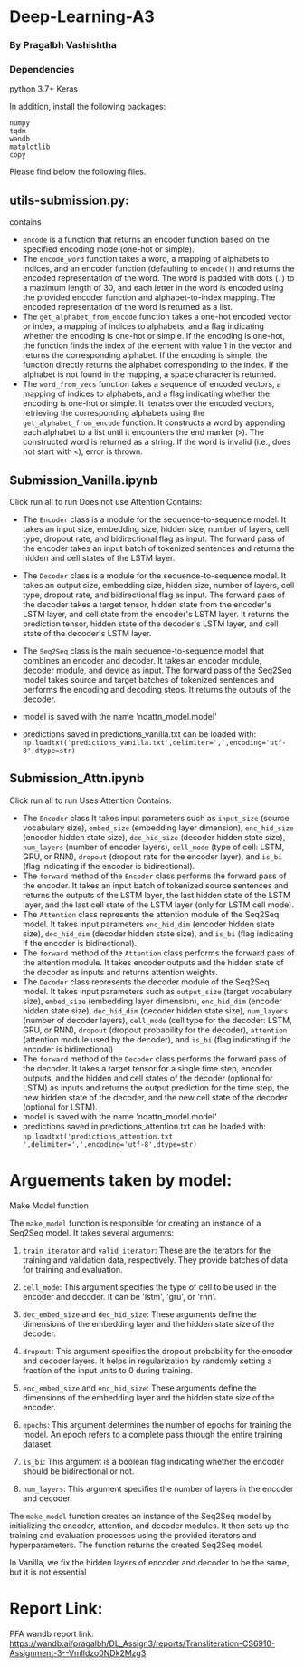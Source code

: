 # Deep-Learning-A3
### By Pragalbh Vashishtha
### Dependencies

python 3.7+ Keras

In addition, install the following packages:

    numpy
    tqdm
    wandb
    matplotlib
    copy



Please find below the following files.
## utils-submission.py:
contains
- `encode` is a function that returns an encoder function based on the specified encoding mode (one-hot or simple).
- The `encode_word` function takes a word, a mapping of alphabets to indices, and an encoder function (defaulting to `encode()`) and returns the encoded representation of the word. The word is padded with dots (`.`) to a maximum length of 30, and each letter in the word is encoded using the provided encoder function and alphabet-to-index mapping. The encoded representation of the word is returned as a list.
- The `get_alphabet_from_encode` function takes a one-hot encoded vector or index, a mapping of indices to alphabets, and a flag indicating whether the encoding is one-hot or simple. If the encoding is one-hot, the function finds the index of the element with value 1 in the vector and returns the corresponding alphabet. If the encoding is simple, the function directly returns the alphabet corresponding to the index. If the alphabet is not found in the mapping, a space character is returned.
- The `word_from_vecs` function takes a sequence of encoded vectors, a mapping of indices to alphabets, and a flag indicating whether the encoding is one-hot or simple. It iterates over the encoded vectors, retrieving the corresponding alphabets using the `get_alphabet_from_encode` function. It constructs a word by appending each alphabet to a list until it encounters the end marker (`>`). The constructed word is returned as a string. If the word is invalid (i.e., does not start with `<`), error is thrown.
## Submission_Vanilla.ipynb 
Click run all to run
Does not use Attention
Contains:
- The `Encoder` class is a module for the sequence-to-sequence model. It takes an input size, embedding size, hidden size, number of layers, cell type, dropout rate, and bidirectional flag as input. The forward pass of the encoder takes an input batch of tokenized sentences and returns the hidden and cell states of the LSTM layer.

- The `Decoder` class is a module for the sequence-to-sequence model. It takes an output size, embedding size, hidden size, number of layers, cell type, dropout rate, and bidirectional flag as input. The forward pass of the decoder takes a target tensor, hidden state from the encoder's LSTM layer, and cell state from the encoder's LSTM layer. It returns the prediction tensor, hidden state of the decoder's LSTM layer, and cell state of the decoder's LSTM layer.

- The `Seq2Seq` class is the main sequence-to-sequence model that combines an encoder and decoder. It takes an encoder module, decoder module, and device as input. The forward pass of the Seq2Seq model takes source and target batches of tokenized sentences and performs the encoding and decoding steps. It returns the outputs of the decoder.
- model is saved with the name 'noattn_model.model'
- predictions saved in predictions_vanilla.txt can be loaded with: ```np.loadtxt('predictions_vanilla.txt',delimiter=',',encoding='utf-8',dtype=str)```

## Submission_Attn.ipynb 
Click run all to run
Uses Attention
Contains:
 - The `Encoder` class  It takes input parameters such as `input_size` (source vocabulary size), `embed_size` (embedding layer dimension), `enc_hid_size` (encoder hidden state size), `dec_hid_size` (decoder hidden state size), `num_layers` (number of encoder layers), `cell_mode` (type of cell: LSTM, GRU, or RNN), `dropout` (dropout rate for the encoder layer), and `is_bi` (flag indicating if the encoder is bidirectional).
 - The `forward` method of the `Encoder` class performs the forward pass of the encoder. It takes an input batch of tokenized source sentences and returns the outputs of the LSTM layer, the last hidden state of the LSTM layer, and the last cell state of the LSTM layer (only for LSTM cell mode).
 - The `Attention` class represents the attention module of the Seq2Seq model. It takes input parameters `enc_hid_dim` (encoder hidden state size), `dec_hid_dim` (decoder hidden state size), and `is_bi` (flag indicating if the encoder is bidirectional).
 - The `forward` method of the `Attention` class performs the forward pass of the attention module. It takes encoder outputs and the hidden state of the decoder as inputs and returns attention weights.
 - The `Decoder` class represents the decoder module of the Seq2Seq model. It takes input parameters such as `output_size` (target vocabulary size), `embed_size` (embedding layer dimension), `enc_hid_dim` (encoder hidden state size), `dec_hid_dim` (decoder hidden state size), `num_layers` (number of decoder layers), `cell_mode` (cell type for the decoder: LSTM, GRU, or RNN), `dropout` (dropout probability for the decoder), `attention` (attention module used by the decoder), and `is_bi` (flag indicating if the encoder is bidirectional)
 - The `forward` method of the `Decoder` class performs the forward pass of the decoder. It takes a target tensor for a single time step, encoder outputs, and the hidden and cell states of the decoder (optional for LSTM) as inputs and returns the output prediction for the time step, the new hidden state of the decoder, and the new cell state of the decoder (optional for LSTM).
- model is saved with the name 'noattn_model.model'
- predictions saved in 
predictions_attention.txt  can be loaded with: ```np.loadtxt('predictions_attention.txt ',delimiter=',',encoding='utf-8',dtype=str)```

# Arguements taken by model:
Make Model function

The `make_model` function is responsible for creating an instance of a Seq2Seq model. It takes several arguments:

1. `train_iterator` and `valid_iterator`: These are the iterators for the training and validation data, respectively. They provide batches of data for training and evaluation.

2. `cell_mode`: This argument specifies the type of cell to be used in the encoder and decoder. It can be 'lstm', 'gru', or 'rnn'.

3. `dec_embed_size` and `dec_hid_size`: These arguments define the dimensions of the embedding layer and the hidden state size of the decoder.

4. `dropout`: This argument specifies the dropout probability for the encoder and decoder layers. It helps in regularization by randomly setting a fraction of the input units to 0 during training.

5. `enc_embed_size` and `enc_hid_size`: These arguments define the dimensions of the embedding layer and the hidden state size of the encoder.

6. `epochs`: This argument determines the number of epochs for training the model. An epoch refers to a complete pass through the entire training dataset.

7. `is_bi`: This argument is a boolean flag indicating whether the encoder should be bidirectional or not.

8. `num_layers`: This argument specifies the number of layers in the encoder and decoder.

The `make_model` function creates an instance of the Seq2Seq model by initializing the encoder, attention, and decoder modules. It then sets up the training and evaluation processes using the provided iterators and hyperparameters. The function returns the created Seq2Seq model.

In Vanilla, we fix the hidden layers of encoder and decoder to be the same, but it is not essential


# Report Link:
PFA wandb report link:
https://wandb.ai/pragalbh/DL_Assign3/reports/Transliteration-CS6910-Assignment-3--Vmlldzo0NDk2Mzg3



